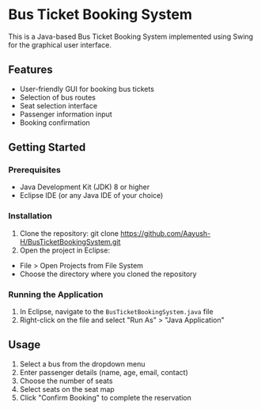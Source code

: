 # Bus Ticket Booking System

This is a Java-based Bus Ticket Booking System implemented using Swing for the graphical user interface.

## Features

- User-friendly GUI for booking bus tickets
- Selection of bus routes
- Seat selection interface
- Passenger information input
- Booking confirmation

## Getting Started

### Prerequisites

- Java Development Kit (JDK) 8 or higher
- Eclipse IDE (or any Java IDE of your choice)

### Installation

1. Clone the repository: git clone https://github.com/Aayush-H/BusTicketBookingSystem.git
2. Open the project in Eclipse: 
- File > Open Projects from File System
- Choose the directory where you cloned the repository

### Running the Application

1. In Eclipse, navigate to the `BusTicketBookingSystem.java` file
2. Right-click on the file and select "Run As" > "Java Application"

## Usage

1. Select a bus from the dropdown menu
2. Enter passenger details (name, age, email, contact)
3. Choose the number of seats
4. Select seats on the seat map
5. Click "Confirm Booking" to complete the reservation